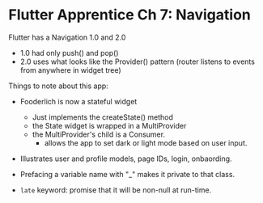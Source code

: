 # Flutter Apprentice Ch 7: Navigation

Flutter has a Navigation 1.0 and 2.0
  * 1.0 had only push() and pop()
  * 2.0 uses what looks like the Provider() pattern (router listens to events from anywhere in widget tree)

Things to note about this app:
 * Fooderlich is now a stateful widget
   - Just implements the createState() method
   - the State widget is wrapped in a MultiProvider
   - the MultiProvider's child is a Consumer.
     - allows the app to set dark or light mode based on user input.

 * Illustrates user and profile models, page IDs, login, onbaording.

 * Prefacing a variable name with "_" makes it private to that class.

 * `late` keyword: promise that it will be non-null at run-time.